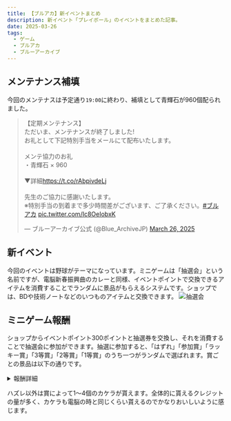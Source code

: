 ```yaml
---
title: 【ブルアカ】新イベントまとめ
description: 新イベント「プレイボール」のイベントをまとめた記事。
date: 2025-03-26
tags: 
  - ゲーム
  - ブルアカ
  - ブルーアーカイブ
---
```


## メンテナンス補填
今回のメンテナスは予定通り`19:00`に終わり、補填として青輝石が960個配られました。
<blockquote class="twitter-tweet"><p lang="ja" dir="ltr">【定期メンテナンス】<br>ただいま、メンテナンスが終了しました!<br>お礼として下記特別手当をメールにて配布いたします。<br><br>メンテ協力のお礼<br>・青輝石 × 960<br><br>▼詳細<a href="https://t.co/rAbpivdeLj">https://t.co/rAbpivdeLj</a><br><br>先生のご協力に感謝いたします。<br>※特別手当の到着まで多少時間差がございます、ご了承ください。<a href="https://twitter.com/hashtag/%E3%83%96%E3%83%AB%E3%82%A2%E3%82%AB?src=hash&amp;ref_src=twsrc%5Etfw">#ブルアカ</a> <a href="https://t.co/Ic8OeIobxK">pic.twitter.com/Ic8OeIobxK</a></p>&mdash; ブルーアーカイブ公式 (@Blue_ArchiveJP) <a href="https://twitter.com/Blue_ArchiveJP/status/1904835903765512450?ref_src=twsrc%5Etfw">March 26, 2025</a></blockquote> <script async src="https://platform.twitter.com/widgets.js" charset="utf-8"></script>

## 新イベント
今回のイベントは野球がテーマになっています。ミニゲームは「抽選会」という名前ですが、電脳新春振興曲のカレーと同様、イベントポイントで交換できるアイテムを消費することでランダムに景品がもらえるシステムです。ショップでは、BDや技術ノートなどのいつものアイテムと交換できます。
![抽選会](https://kelpoftruth.com/articles/assets/media/Y5L2VXjTStLNef9x.png)

## ミニゲーム報酬
ショップからイベントポイント300ポイントと抽選券を交換し、それを消費することで抽選会に参加ができます。抽選に参加すると、「はずれ」「参加賞」「ラッキー賞」「3等賞」「2等賞」「1等賞」のうち一つがランダムで選ばれます。賞ごとの景品は以下の通りです。

<details>
  <summary>
    報酬詳細
  </summary>
### はずれ
![はずれ](https://kelpoftruth.com/articles/assets/media/wcFYMnu3kE4tx4Nt.png)
### 参加賞
![参加賞](https://kelpoftruth.com/articles/assets/media/nPu54E5LQm5hzaKZ.png)
### ラッキー賞
![ラッキー賞](https://kelpoftruth.com/articles/assets/media/RaDmTSRZpE3E5m4p.png)
### 3等賞
![3等賞](https://kelpoftruth.com/articles/assets/media/zjR3nTCGXp9VV9Xt.png)
### 2等賞
![2等賞](https://kelpoftruth.com/articles/assets/media/cKJekpJyieiKmE4i.png)
### 1等賞
![1等賞](https://kelpoftruth.com/articles/assets/media/kUyzXhJSTs8FG3ty.png)
</details>

ハズレ以外は賞によって1〜4個のカケラが貰えます。全体的に貰えるクレジットの量が多く、カケラも電脳の時と同じくらい貰えるのでかなりおいしいように感じます。